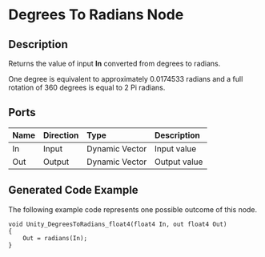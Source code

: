 # Degrees To Radians Node

## Description

Returns the value of input **In** converted from degrees to radians. 

One degree is equivalent to approximately 0.0174533 radians and a full rotation of 360 degrees is equal to 2 Pi radians.

## Ports

| Name        | Direction           | Type  | Description |
|:------------ |:-------------|:-----|:---|
| In      | Input | Dynamic Vector | Input value |
| Out | Output      |    Dynamic Vector | Output value |

## Generated Code Example

The following example code represents one possible outcome of this node.

```
void Unity_DegreesToRadians_float4(float4 In, out float4 Out)
{
    Out = radians(In);
}
```